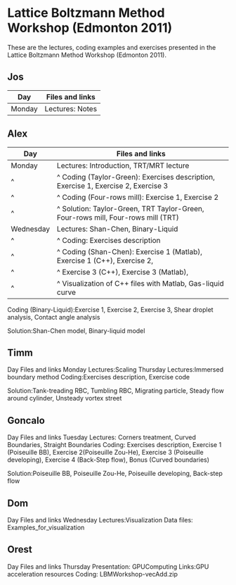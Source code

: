 # Lattice Boltzmann Method Workshop (Edmonton 2011)
These are the lectures, coding examples and exercises presented in the Lattice Boltzmann Method Workshop (Edmonton 2011). 

## Jos
| Day	    | Files and links                                                                    |
|-----------|------------------------------------------------------------------------------------|
| Monday    | Lectures: Notes                                                                    |

## Alex
| Day       | Files and links                                                                    |
|-----------|------------------------------------------------------------------------------------|
| Monday    | Lectures: Introduction, TRT/MRT lecture                                            |
|  ^        | ^ Coding (Taylor-Green): Exercises description, Exercise 1, Exercise 2, Exercise 3 |
|  ^        | ^ Coding (Four-rows mill): Exercise 1, Exercise 2                                  |
|  ^        | ^ Solution: Taylor-Green, TRT Taylor-Green, Four-rows mill, Four-rows mill (TRT)   |
| Wednesday	| Lectures: Shan-Chen, Binary-Liquid                                                 |
|  ^        | ^ Coding: Exercises description                                                    |
|  ^        | ^ Coding (Shan-Chen): Exercise 1 (Matlab), Exercise 1 (C++), Exercise 2,           |
|  ^        | ^                    Exercise 3 (C++), Exercise 3 (Matlab),                        |
|  ^        | ^                    Visualization of C++ files with Matlab, Gas-liquid curve      |

Coding (Binary-Liquid):Exercise 1, Exercise 2, Exercise 3, Shear droplet analysis, Contact angle analysis

Solution:Shan-Chen model, Binary-liquid model

## Timm
Day	Files and links
Monday	Lectures:Scaling
Thursday	Lectures:Immersed boundary method
Coding:Exercises description, Exercise code

Solution:Tank-treading RBC, Tumbling RBC, Migrating particle, Steady flow around cylinder, Unsteady vortex street

## Goncalo
Day	Files and links
Tuesday	Lectures: Corners treatment, Curved Boundaries, Straight Boundaries
Coding: Exercises description, Exercise 1 (Poiseuille BB), Exercise 2(Poiseuille Zou-He), Exercise 3 (Poiseuille developing), Exercise 4 (Back-Step flow), Bonus (Curved boundaries)

Solution:Poiseuille BB, Poiseuille Zou-He, Poiseuille developing, Back-step flow

## Dom
Day	Files and links
Wednesday	Lectures:Visualization
Data files: Examples_for_visualization

## Orest
Day	Files and links
Thursday	Presentation: GPUComputing
Links:GPU acceleration resources
Coding: LBMWorkshop-vecAdd.zip